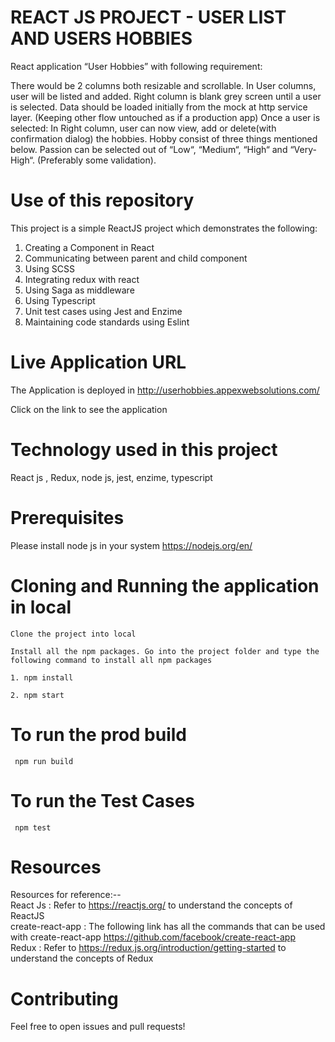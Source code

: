 # REACT JS PROJECT - USER LIST AND USERS HOBBIES

React application “User Hobbies” with following requirement:

  There would be 2 columns both resizable and scrollable.
  In User columns, user will be listed and added.
  Right column is blank grey screen until a user is selected.
  Data should be loaded initially from the mock at http service layer. (Keeping other flow untouched as if a production app)
  Once a user is selected: In Right column, user can now view, add or delete(with confirmation dialog) the hobbies.
  Hobby consist of three things mentioned below. Passion can be selected out of “Low“, “Medium“, “High“ and “Very-High“. (Preferably
  some validation).

# Use of this repository

This project is a simple ReactJS project which demonstrates the following:

1. Creating a Component in React
2. Communicating between parent and child component
3. Using SCSS
4. Integrating redux with react
5. Using Saga as middleware
6. Using Typescript
7. Unit test cases using Jest and Enzime
81. Maintaining code standards using Eslint

# Live Application URL

The Application is deployed in http://userhobbies.appexwebsolutions.com/

Click on the link to see the application

# Technology used in this project

React js , Redux, node js, jest, enzime, typescript
    
# Prerequisites

   Please install node js in your system https://nodejs.org/en/
   
# Cloning and Running the application in local

    Clone the project into local

    Install all the npm packages. Go into the project folder and type the following command to install all npm packages
    
    1. npm install

    2. npm start

     
# To run the prod build 
     
     npm run build  

# To run the Test Cases 
     
     npm test  
        
  # Resources
  Resources for reference:--  
    React Js : Refer to https://reactjs.org/ to understand the concepts of ReactJS                                                        
    create-react-app : The following link has all the commands that can be used with create-react-app                   https://github.com/facebook/create-react-app                                                                                              
    Redux : Refer to https://redux.js.org/introduction/getting-started to understand 
    the concepts of Redux
    
  # Contributing
   Feel free to open issues and pull requests!
